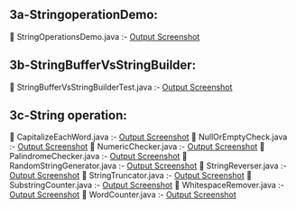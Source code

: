 ## 3a-StringoperationDemo:

🔗 StringOperationsDemo.java :- [Output Screenshot](https://github.com/lohithrace21/Advanced-java/blob/main/EXP-3_String_operation/Screenshot-3a_StringOperationsDemo.png)
## 3b-StringBufferVsStringBuilder:
🔗 StringBufferVsStringBuilderTest.java :- [Output Screenshot](https://github.com/lohithrace21/Advanced-java/blob/main/EXP-3_String_operation/Screenshot-3b_StringBufferVsStringBuilderTest.png)
## 3c-String operation:
🔗 CapitalizeEachWord.java :- [Output Screenshot](https://github.com/lohithrace21/Advanced-java/blob/main/EXP-3_String_operation/3c-String_opertion/Screenshot-3c_CapitalizeEachWord.png)
🔗 NullOrEmptyCheck.java :- [Output Screenshot](https://github.com/lohithrace21/Advanced-java/blob/main/EXP-3_String_operation/3c-String_opertion/Screenshot-3c_NullOrEmptyCheck.png)
🔗 NumericChecker.java :- [Output Screenshot](https://github.com/lohithrace21/Advanced-java/blob/main/EXP-3_String_operation/3c-String_opertion/Screenshot-3c_NumericChecker.png)
🔗 PalindromeChecker.java :- [Output Screenshot](https://github.com/lohithrace21/Advanced-java/blob/main/EXP-3_String_operation/3c-String_opertion/Screenshot-3c_PalindromeChecker.png)
🔗 RandomStringGenerator.java :- [Output Screenshot](https://github.com/lohithrace21/Advanced-java/blob/main/EXP-3_String_operation/3c-String_opertion/Screenshot-3c_RandomStringGenerator.png)
🔗 StringReverser.java :- [Output Screenshot](https://github.com/lohithrace21/Advanced-java/blob/main/EXP-3_String_operation/3c-String_opertion/Screenshot-3c_StringReverser.png)
🔗 StringTruncator.java :- [Output Screenshot](https://github.com/lohithrace21/Advanced-java/blob/main/EXP-3_String_operation/3c-String_opertion/Screenshot-3c_StringTruncator.png)
🔗 SubstringCounter.java :- [Output Screenshot](https://github.com/lohithrace21/Advanced-java/blob/main/EXP-3_String_operation/3c-String_opertion/Screenshot-3c_SubstringCounter.png)
🔗 WhitespaceRemover.java :- [Output Screenshot](https://github.com/lohithrace21/Advanced-java/blob/main/EXP-3_String_operation/3c-String_opertion/Screenshot-3c_WhitespaceRemover.png)
🔗 WordCounter.java :- [Output Screenshot](https://github.com/lohithrace21/Advanced-java/blob/main/EXP-3_String_operation/3c-String_opertion/Screenshot-3c_WordCounter.png)
